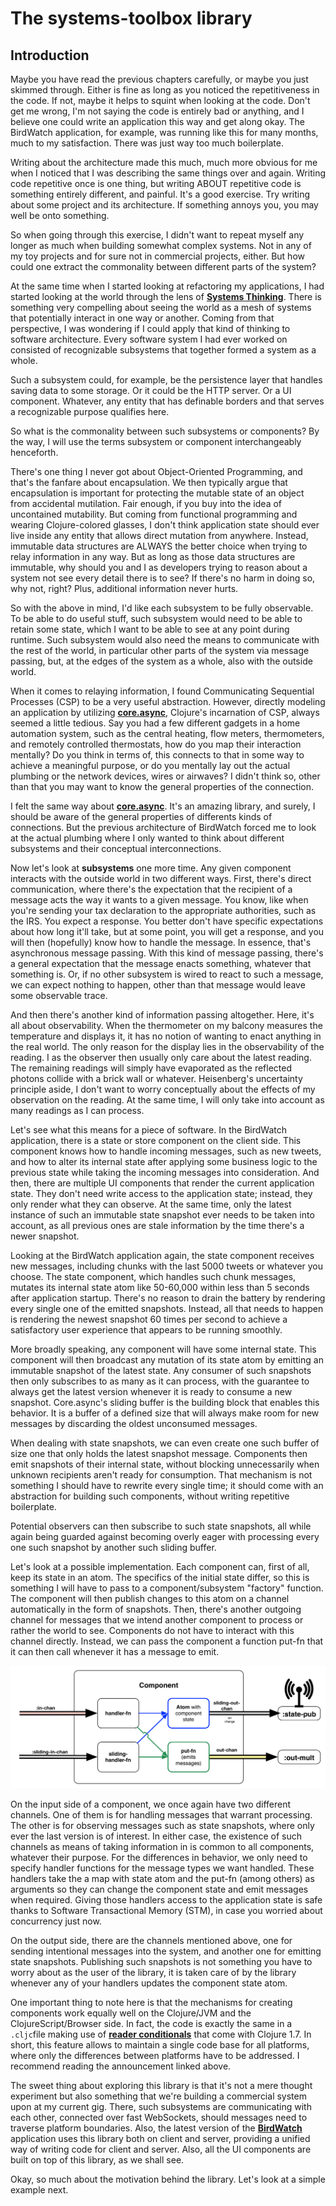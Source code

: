 # The systems-toolbox library

## Introduction

Maybe you have read the previous chapters carefully, or maybe you just skimmed through. Either is fine as long as you noticed the repetitiveness in the code. If not, maybe it helps to squint when looking at the code. Don't get me wrong, I'm not saying the code is entirely bad or anything, and I believe one could write an application this way and get along okay. The BirdWatch application, for example, was running like this for many months, much to my satisfaction. There was just way too much boilerplate. 

Writing about the architecture made this much, much more obvious for me when I noticed that I was describing the same things over and again. Writing code repetitive once is one thing, but writing ABOUT repetitive code is something entirely different, and painful. It's a good exercise. Try writing about some project and its architecture. If something annoys you, you may well be onto something.

So when going through this exercise, I didn't want to repeat myself any longer as much when building somewhat complex systems. Not in any of my toy projects and for sure not in commercial projects, either. But how could one extract the commonality between different parts of the system?

At the same time when I started looking at refactoring my applications, I had started looking at the world through the lens of **[Systems Thinking](https://en.wikipedia.org/wiki/Systems_thinking)**. There is something very compelling about seeing the world as a mesh of systems that potentially interact in one way or another. Coming from that perspective, I was wondering if I could apply that kind of thinking to software architecture. Every software system I had ever worked on consisted of recognizable subsystems that together formed a system as a whole.

Such a subsystem could, for example, be the persistence layer that handles saving data to some storage. Or it could be the HTTP server. Or a UI component. Whatever, any entity that has definable borders and that serves a recognizable purpose qualifies here.

So what is the commonality between such subsystems or components? By the way, I will use the terms subsystem or component interchangeably henceforth. 

There's one thing I never got about Object-Oriented Programming, and that's the fanfare about encapsulation. We then typically argue that encapsulation is important for protecting the mutable state of an object from accidental mutilation. Fair enough, if you buy into the idea of uncontained mutability. But coming from functional programming and wearing Clojure-colored glasses, I don't think application state should ever live inside any entity that allows direct mutation from anywhere. Instead, immutable data structures are ALWAYS the better choice when trying to relay information in any way. But as long as those data structures are immutable, why should you and I as developers trying to reason about a system not see every detail there is to see? If there's no harm in doing so, why not, right? Plus, additional information never hurts.

So with the above in mind, I'd like each subsystem to be fully observable. To be able to do useful stuff, such subsystem would need to be able to retain some state, which I want to be able to see at any point during runtime. Such subsystem would also need the means to communicate with the rest of the world, in particular other parts of the system via message passing, but, at the edges of the system as a whole, also with the outside world.

When it comes to relaying information, I found Communicating Sequential Processes (CSP) to be a very useful abstraction. However, directly modeling an application by utilizing **[core.async](https://github.com/clojure/core.async)**, Clojure's incarnation of CSP, always seemed a little tedious. Say you had a few different gadgets in a home automation system, such as the central heating, flow meters, thermometers, and remotely controlled thermostats, how do you map their interaction mentally? Do you think in terms of, this connects to that in some way to achieve a meaningful purpose, or do you mentally lay out the actual plumbing or the network devices, wires or airwaves? I didn't think so, other than that you may want to know the general properties of the connection.

I felt the same way about **[core.async](https://github.com/clojure/core.async)**. It's an amazing library, and surely, I should be aware of the general properties of differents kinds of connections. But the previous architecture of BirdWatch forced me to look at the actual plumbing where I only wanted to think about different subsystems and their conceptual interconnections.

Now let's look at **subsystems** one more time. Any given component interacts with the outside world in two different ways. First, there's direct communication, where there's the expectation that the recipient of a message acts the way it wants to a given message. You know, like when you're sending your tax declaration to the appropriate authorities, such as the IRS. You expect a response. You better don't have specific expectations about how long it'll take, but at some point, you will get a response, and you will then (hopefully) know how to handle the message. In essence, that's asynchronous message passing. With this kind of message passing, there's a general expectation that the message enacts something, whatever that something is. Or, if no other subsystem is wired to react to such a message, we can expect nothing to happen, other than that message would leave some observable trace.

And then there's another kind of information passing altogether. Here, it's all about observability. When the thermometer on my balcony measures the temperature and displays it, it has no notion of wanting to enact anything in the real world. The only reason for the display lies in the observability of the reading. I as the observer then usually only care about the latest reading. The remaining readings will simply have evaporated as the reflected photons collide with a brick wall or whatever. Heisenberg's uncertainty principle aside, I don't want to worry conceptually about the effects of my observation on the reading. At the same time, I will only take into account as many readings as I can process.

Let's see what this means for a piece of software. In the BirdWatch application, there is a state or store component on the client side. This component knows how to handle incoming messages, such as new tweets, and how to alter its internal state after applying some business logic to the previous state while taking the incoming messages into consideration. And then, there are multiple UI components that render the current application state. They don't need write access to the application state; instead, they only render what they can observe. At the same time, only the latest instance of such an immutable state snapshot ever needs to be taken into account, as all previous ones are stale information by the time there's a newer snapshot.

Looking at the BirdWatch application again, the state component receives new messages, including chunks with the last 5000 tweets or whatever you choose. The state component, which handles such chunk messages, mutates its internal state atom like 50-60,000 within less than 5 seconds after application startup. There's no reason to drain the battery by rendering every single one of the emitted snapshots. Instead, all that needs to happen is rendering the newest snapshot 60 times per second to achieve a satisfactory user experience that appears to be running smoothly.

More broadly speaking, any component will have some internal state. This component will then broadcast any mutation of its state atom by emitting an immutable snapshot of the latest state. Any consumer of such snapshots then only subscribes to as many as it can process, with the guarantee to always get the latest version whenever it is ready to consume a new snapshot. Core.async's sliding buffer is the building block that enables this behavior. It is a buffer of a defined size that will always make room for new messages by discarding the oldest unconsumed messages.

When dealing with state snapshots, we can even create one such buffer of size one that only holds the latest snapshot message. Components then emit snapshots of their internal state, without blocking unnecessarily when unknown recipients aren't ready for consumption. That mechanism is not something I should have to rewrite every single time; it should come with an abstraction for building such components, without writing repetitive boilerplate.

Potential observers can then subscribe to such state snapshots, all while again being guarded against becoming overly eager with processing every one such snapshot by another such sliding buffer.

Let's look at a possible implementation. Each component can, first of all, keep its state in an atom. The specifics of the initial state differ, so this is something I will have to pass to a component/subsystem "factory" function. The component will then publish changes to this atom on a channel automatically in the form of snapshots. Then, there's another outgoing channel for messages that we intend another component to process or rather the world to see. Components do not have to interact with this channel directly. Instead, we can pass the component a function put-fn that it can then call whenever it has a message to emit.

![Subsystem/Component](images/system.png)

On the input side of a component, we once again have two different channels. One of them is for handling messages that warrant processing. The other is for observing messages such as state snapshots, where only ever the last version is of interest. In either case, the existence of such channels as means of taking information in is common to all components, whatever their purpose. For the differences in behavior, we only need to specify handler functions for the message types we want handled. These handlers take the a map with state atom and the put-fn (among others) as arguments so they can change the component state and emit messages when required. Giving those handlers access to the application state is safe thanks to Software Transactional Memory (STM), in case you worried about concurrency just now.

On the output side, there are the channels mentioned above, one for sending intentional messages into the system, and another one for emitting state snapshots. Publishing such snapshots is not something you have to worry about as the user of the library, it is taken care of by the library whenever any of your handlers updates the component state atom.

One important thing to note here is that the mechanisms for creating components work equally well on the Clojure/JVM and the ClojureScript/Browser side. In fact, the code is exactly the same in a `.cljc`file making use of **[reader conditionals](http://dev.clojure.org/display/design/Reader+Conditionals)** that come with Clojure 1.7. In short, this feature allows to maintain a single code base for all platforms, where only the differences between platforms have to be addressed. I recommend reading the announcement linked above.

The sweet thing about exploring this library is that it's not a mere thought experiment but also something that we're building a commercial system upon at my current gig. There, such subsystems are communicating with each other, connected over fast WebSockets, should messages need to traverse platform boundaries. Also, the latest version of the **[BirdWatch](https://github.com/matthiasn/BirdWatch)** application uses this library both on client and server, providing a unified way of writing code for client and server. Also, all the UI components are built on top of this library, as we shall see.

Okay, so much about the motivation behind the library. Let's look at a simple example next.